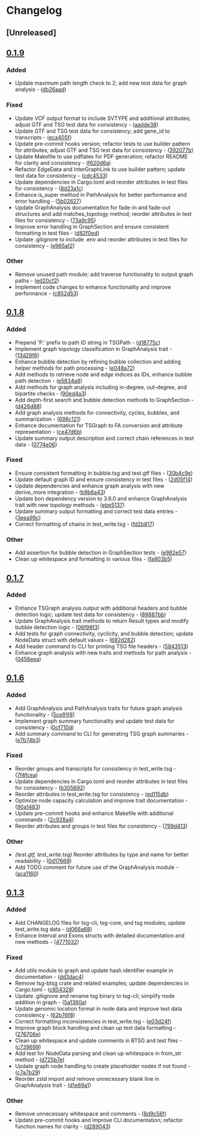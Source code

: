 # Changelog

## [Unreleased]

## [0.1.9](https://github.com/TSGECO/tsg/compare/tsg-core-v0.1.8...tsg-core-v0.1.9)

### Added


- Update maximum path length check to 2; add new test data for graph analysis - ([db26aad](https://github.com/TSGECO/tsg/commit/db26aadd5cfecf6754620b8271974b8bb2aa7439))

### Fixed


- Update VCF output format to include SVTYPE and additional attributes; adjust GTF and TSG test data for consistency - ([aadde38](https://github.com/TSGECO/tsg/commit/aadde389e3348287f84bc497e97e07cd0431af92))
- Update GTF and TSG test data for consistency; add gene_id to transcripts - ([eca405f](https://github.com/TSGECO/tsg/commit/eca405f6db6b9a1054ab9d3d4c979c36ade74c4e))
- Update pre-commit hooks version; refactor tests to use builder pattern for attributes; adjust GTF and TSG test data for consistency - ([392077b](https://github.com/TSGECO/tsg/commit/392077b0bad6a794fd5bcc484d66211d39f0ae93))
- Update Makefile to use pdflatex for PDF generation; refactor README for clarity and consistency - ([f620d6a](https://github.com/TSGECO/tsg/commit/f620d6a50494f8c9a68ea3f76010defc60770a17))
- Refactor EdgeData and InterGraphLink to use builder pattern; update test data for consistency - ([cdc4533](https://github.com/TSGECO/tsg/commit/cdc4533be1e2f382e09213b2c0681760d2a15434))
- Update dependencies in Cargo.toml and reorder attributes in test files for consistency - ([8d23a1c](https://github.com/TSGECO/tsg/commit/8d23a1c6b645013bc93ee965786acb1c6ec12756))
- Enhance is_super method in PathAnalysis for better performance and error handling - ([5b02627](https://github.com/TSGECO/tsg/commit/5b02627f191b852347bd0867f9209075285609a9))
- Update GraphAnalysis documentation for fade-in and fade-out structures and add matches_topology method; reorder attributes in test files for consistency - ([73a9c95](https://github.com/TSGECO/tsg/commit/73a9c952b1435a002e4e902bb59d0db6efdee4a4))
- Improve error handling in GraphSection and ensure consistent formatting in test files - ([d82f0ed](https://github.com/TSGECO/tsg/commit/d82f0ed5a700c12157ed848a868d6d133509e4d2))
- Update .gitignore to include .env and reorder attributes in test files for consistency - ([e965a12](https://github.com/TSGECO/tsg/commit/e965a129ee38f6d4a996bdb2a1f59e689f9a413e))

### Other


- Remove unused path module; add traverse functionality to output graph paths - ([ed20cf2](https://github.com/TSGECO/tsg/commit/ed20cf2579eba3a7dc9bdcc05bf66a7018e22414))
- Implement code changes to enhance functionality and improve performance - ([c852d53](https://github.com/TSGECO/tsg/commit/c852d530a44f5a481161d6d84b084db6e0a11e2b))


## [0.1.8](https://github.com/TSGECO/tsg/compare/tsg-core-v0.1.7...tsg-core-v0.1.8)

### Added


- Prepend 'P.' prefix to path ID string in TSGPath - ([d18775c](https://github.com/TSGECO/tsg/commit/d18775ceb0de77504f449e07024a4a721c3a7c38))
- Implement graph topology classification in GraphAnalysis trait - ([13d29f6](https://github.com/TSGECO/tsg/commit/13d29f63283eb03ffa374170858f67be26ed8e0b))
- Enhance bubble detection by refining bubble collection and adding helper methods for path processing - ([e048a72](https://github.com/TSGECO/tsg/commit/e048a728a193ca727ab0c307bb62932ad0985362))
- Add methods to retrieve node and edge indices as IDs, enhance bubble path detection - ([e5834a8](https://github.com/TSGECO/tsg/commit/e5834a807dfe6c1c4d52d866f35c3d4e92acd184))
- Add methods for graph analysis including in-degree, out-degree, and bipartite checks - ([90ed4a3](https://github.com/TSGECO/tsg/commit/90ed4a3e75a4e47cda50585bdd99968be5f39c08))
- Add depth-first search and bubble detection methods to GraphSection - ([d426d88](https://github.com/TSGECO/tsg/commit/d426d88f748ce2d42822742232ba6dc3fba63112))
- Add graph analysis methods for connectivity, cycles, bubbles, and summarization - ([698c121](https://github.com/TSGECO/tsg/commit/698c121d60b33bf9e4e41c8dccecda39116cd49c))
- Enhance documentation for TSGraph to FA conversion and attribute representation - ([ce47d6b](https://github.com/TSGECO/tsg/commit/ce47d6b85a17a8b962d3787043b161a1e2b3dcbf))
- Update summary output description and correct chain references in test data - ([0774e06](https://github.com/TSGECO/tsg/commit/0774e06ac1e578e815d674c2e357dcab28a27e3f))

### Fixed


- Ensure consistent formatting in bubble.tsg and test.gtf files - ([30b4c9e](https://github.com/TSGECO/tsg/commit/30b4c9e94f893b73bc6e0b2b5fa3edcf383a278e))
- Update default graph ID and ensure consistency in test files - ([2d05f14](https://github.com/TSGECO/tsg/commit/2d05f1471709774c479ca1750d43ffecbb403940))
- Update dependencies and enhance graph analysis with new derive_more integration - ([b9b6a43](https://github.com/TSGECO/tsg/commit/b9b6a43fc9a80c8aa16f6fedb0f50f41aac41a84))
- Update bon dependency version to 3.6.0 and enhance GraphAnalysis trait with new topology methods - ([ebe5137](https://github.com/TSGECO/tsg/commit/ebe5137ba4d47918a8962ce6e0d15f2be1c0dbd3))
- Update summary output formatting and correct test data entries - ([3eea99c](https://github.com/TSGECO/tsg/commit/3eea99c83989b21e4c693f7d36fc9f97f36b7680))
- Correct formatting of chains in test_write.tsg - ([fd2b817](https://github.com/TSGECO/tsg/commit/fd2b817a766a09e819bf2492fea619f96a13db7c))

### Other


- Add assertion for bubble detection in GraphSection tests - ([e982e57](https://github.com/TSGECO/tsg/commit/e982e57179e2da84b70fb09603d738796e3b6a8b))
- Clean up whitespace and formatting in various files - ([fa803b5](https://github.com/TSGECO/tsg/commit/fa803b51b5818624bec304799998c8e8ec289bd1))


## [0.1.7](https://github.com/TSGECO/tsg/compare/tsg-core-v0.1.6...tsg-core-v0.1.7)

### Added


- Enhance TSGraph analysis output with additional headers and bubble detection logic; update test data for consistency - ([89887bb](https://github.com/TSGECO/tsg/commit/89887bb5d8c963661ab8d0b2bfe53808f7edb38c))
- Update GraphAnalysis trait methods to return Result types and modify bubble detection logic - ([06f98f3](https://github.com/TSGECO/tsg/commit/06f98f355a4629a457a544705253b0433929be25))
- Add tests for graph connectivity, cyclicity, and bubble detection; update NodeData struct with default values - ([692d282](https://github.com/TSGECO/tsg/commit/692d2829eca470c73ed896cda9c408987ef5255a))
- Add header command to CLI for printing TSG file headers - ([5843513](https://github.com/TSGECO/tsg/commit/58435131a0e02d9204c88621629dedbe224adbff))
- Enhance graph analysis with new traits and methods for path analysis - ([0456eea](https://github.com/TSGECO/tsg/commit/0456eeabcc2600d08c567011bd69ba57921ad90a))


## [0.1.6](https://github.com/cauliyang/tsg/compare/tsg-core-v0.1.5...tsg-core-v0.1.6)

### Added


- Add GraphAnalysis and PathAnalysis traits for future graph analysis functionality - ([5ce91f8](https://github.com/cauliyang/tsg/commit/5ce91f810c21e656bb39cda48e6955e277e72f38))
- Implement graph summary functionality and update test data for consistency - ([0cf710d](https://github.com/cauliyang/tsg/commit/0cf710d355384c289340e6e13110c355d7b0812c))
- Add summary command to CLI for generating TSG graph summaries - ([e7b74b3](https://github.com/cauliyang/tsg/commit/e7b74b3adac59169b6e4abda48459d00cd29245d))

### Fixed


- Reorder groups and transcripts for consistency in test_write.tsg - ([7f4fcea](https://github.com/cauliyang/tsg/commit/7f4fcea167753b21abad3e8d30888c230c5935d5))
- Update dependencies in Cargo.toml and reorder attributes in test files for consistency - ([b305692](https://github.com/cauliyang/tsg/commit/b30569254289c2f0bd895bd3760900c3f71851fe))
- Reorder attributes in test_write.tsg for consistency - ([ed115db](https://github.com/cauliyang/tsg/commit/ed115dbb74756e9156a9946ee170ac9d0a827f57))
- Optimize node capacity calculation and improve trait documentation - ([90a1483](https://github.com/cauliyang/tsg/commit/90a148383fb2ed324e99c00d9f7ae038f1c37cb7))
- Update pre-commit hooks and enhance Makefile with additional commands - ([2c928a4](https://github.com/cauliyang/tsg/commit/2c928a470bd1c1913fa46c7a58d0bdcddd2a3232))
- Reorder attributes and groups in test files for consistency - ([799d413](https://github.com/cauliyang/tsg/commit/799d413b37dd7af2739ba4ddba2a3eacda2ba4a2))

### Other


- *(test.gtf, test_write.tsg)* Reorder attributes by type and name for better readability - ([0d17669](https://github.com/cauliyang/tsg/commit/0d176694be091a4e0402f5dc93fb968afdb4141f))
- Add TODO comment for future use of the GraphAnalysis module - ([aca1160](https://github.com/cauliyang/tsg/commit/aca1160360fce61c1ba15566da6a2a1dfec6e90d))


## [0.1.3](https://github.com/cauliyang/tsg/compare/tsg-core-v0.1.2...tsg-core-v0.1.3)

### Added


- Add CHANGELOG files for tsg-cli, tsg-core, and tsg modules; update test_write.tsg data - ([d066a68](https://github.com/cauliyang/tsg/commit/d066a68abd045fc6560ba4a631e898610ec30728))
- Enhance Interval and Exons structs with detailed documentation and new methods - ([4771032](https://github.com/cauliyang/tsg/commit/477103247dca208ebcf47a26db379e86bedae112))

### Fixed


- Add utils module to graph and update hash identifier example in documentation - ([dd3dac4](https://github.com/cauliyang/tsg/commit/dd3dac45a9bc079d8f615e40992481df31581783))
- Remove tsg-btsg crate and related examples; update dependencies in Cargo.toml - ([c854328](https://github.com/cauliyang/tsg/commit/c854328d3f08b6098b2068f0032ccc5b308518e3))
- Update .gitignore and rename tsg binary to tsg-cli; simplify node addition in graph - ([5a1360a](https://github.com/cauliyang/tsg/commit/5a1360af4b77f4e9782252566247bb2bc4af0d2a))
- Update genomic location format in node data and improve test data consistency - ([62b76f8](https://github.com/cauliyang/tsg/commit/62b76f8f47e93de39aeddabdf687b7b8dfefce0e))
- Correct formatting inconsistencies in test_write.tsg - ([e03d24f](https://github.com/cauliyang/tsg/commit/e03d24f8da6e57b614aa8e9477f672d1beab0a91))
- Improve graph block handling and clean up test data formatting - ([276706e](https://github.com/cauliyang/tsg/commit/276706e1a7b27e0657e8d68ac06ee3d559233bbb))
- Clean up whitespace and update comments in BTSG and test files - ([c739699](https://github.com/cauliyang/tsg/commit/c73969962e72ccb62cb325bdd1ccec8c8636aa6a))
- Add test for NodeData parsing and clean up whitespace in from_str method - ([d725b7e](https://github.com/cauliyang/tsg/commit/d725b7ed1993c09b1e433c638a292a2c9cfdba75))
- Update graph node handling to create placeholder nodes if not found - ([c7a7b29](https://github.com/cauliyang/tsg/commit/c7a7b29a73584292db44c46a609e18f5c3acb0e3))
- Reorder zstd import and remove unnecessary blank line in GraphAnalysis trait - ([d1e69a1](https://github.com/cauliyang/tsg/commit/d1e69a1fc5de62aa85015286ca2abc7b388b6205))

### Other


- Remove unnecessary whitespace and comments - ([8d9c56f](https://github.com/cauliyang/tsg/commit/8d9c56f6bd8b5f67891f0a7b28f5166b053f60d1))
- Update pre-commit hooks and improve CLI documentation; refactor function names for clarity - ([d289043](https://github.com/cauliyang/tsg/commit/d2890439a0477bf6126b483286d12befcc550f2a))
